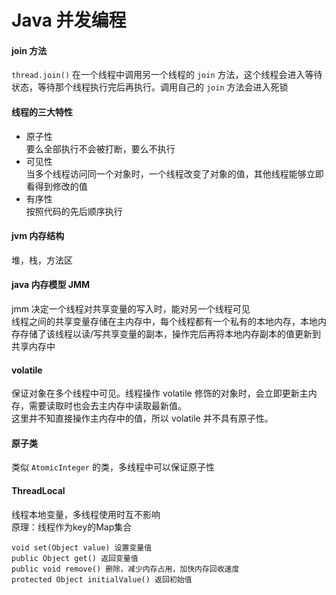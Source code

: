 # Java 并发编程  

#### join 方法  
`thread.join()` 在一个线程中调用另一个线程的 `join` 方法，这个线程会进入等待状态，等待那个线程执行完后再执行。调用自己的 `join` 方法会进入死锁  

#### 线程的三大特性  
- 原子性  
要么全部执行不会被打断，要么不执行  
- 可见性  
当多个线程访问同一个对象时，一个线程改变了对象的值，其他线程能够立即看得到修改的值  
- 有序性  
按照代码的先后顺序执行  

#### jvm 内存结构  
堆，栈，方法区  

#### java 内存模型 JMM 
jmm 决定一个线程对共享变量的写入时，能对另一个线程可见  
线程之间的共享变量存储在主内存中，每个线程都有一个私有的本地内存，本地内存存储了该线程以读/写共享变量的副本，操作完后再将本地内存副本的值更新到共享内存中    

#### volatile  
保证对象在多个线程中可见。线程操作 volatile 修饰的对象时，会立即更新主内存，需要读取时也会去主内存中读取最新值。  
这里并不知直接操作主内存中的值，所以 volatile 并不具有原子性。  

#### 原子类 
类似 `AtomicInteger` 的类，多线程中可以保证原子性  

#### ThreadLocal<T>  
线程本地变量，多线程使用时互不影响  
原理：线程作为key的Map集合  
```
void set(Object value) 设置变量值  
public Object get() 返回变量值  
public void remove() 删除，减少内存占用，加快内存回收速度  
protected Object initialValue() 返回初始值  
```
